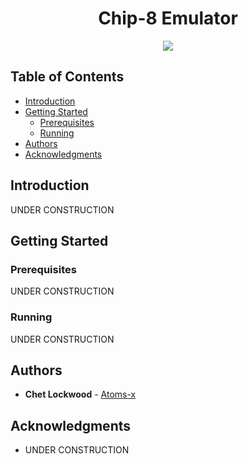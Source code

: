 <h1 align="center"> 
  Chip-8 Emulator
</h1>

<p align="center">
  <a href="https://github.com/Atoms-x/Chip-8_Emulator">
    <img src="https://img.shields.io/badge/version-0.1.0-green.svg?style=plastic">
  </a>
</p>

## Table of Contents
  - [Introduction](#introduction)
  - [Getting Started](#getting-started)
    - [Prerequisites](#prerequisites)
    - [Running](#running)
  - [Authors](#authors)
  - [Acknowledgments](#acknowledgments)


## Introduction

UNDER CONSTRUCTION

## Getting Started

### Prerequisites

UNDER CONSTRUCTION

### Running

UNDER CONSTRUCTION

## Authors

* **Chet Lockwood** - [Atoms-x](https://github.com/Atoms-x)

## Acknowledgments

* UNDER CONSTRUCTION
